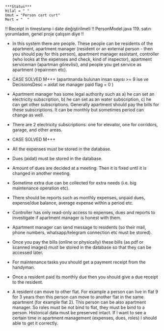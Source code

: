 
    ***Status***
    Hilal = " "
    Umut = "Person cart curt"
    Mert = "  "

!! Receipt in timestamp i date değiştirilmeli
!! PersonModel.java 119. satırı yorumladım, genel proje çalışsın diye !!

* In this system there are people. These people can be residents of the apartment, apartment manager (resident or an external person - then you should pay for this person), apartment manager assistant, controller (who looks at the expenses and check, kind of inspector), apartment serviceman (apartman görevlisi), and people you get service as apartment (repairmen etc). 

* CASE SOLVED M+++ (apartmanda bulunan insan sayısı >= 9 ise ve DecisionsDesc = aidat ise  manager paid flag = 0 )

* Apartment manager has some legal authority such as a) he can set an electricity subscription, b) he can set as an water subscription, c) he can get other subscriptions. Generally apartment should pay the bills for these subscriptions. It can be monthly but sometimes period can change as well.

* There are 2 electricity subscriptions: one for elevator, one for corridors, garage, and other areas.

* CASE SOLVED M+++ 

* All the expenses must be stored in the database.

* Dues (aidat) must be stored in the database.

* Amount of dues are decided at a meeting. Then it is fixed until it is changed in another meeting.

* Sometime extra due can be collected for extra needs (i.e. big maintenance operation etc).

* There should be reports such as monthly expenses, unpaid dues, expense/due balance, average expense within a period etc.

* Controller has only read-only access to expenses, dues and reports to investigate if apartment manager is honest with them.

* Apartment manager can send message to residents (so their mail, phone numbers, whatsapp/telegram connection etc must be stored).

* Once you pay the bills (online or physically) these bills (as pdf or scanned images) must be stored in the database so that they can be accessed later.

* For maintenance tasks you should get a payment receipt from the handyman.

* Once a resident paid its monthly due then you should give a due receipt to the resident.

* A resident can move to other flat. For example a person can live in flat 9 for 3 years then this person can move to another flat in the same apartment (for example flat 2). This person can be also apartment manager. So roles must be not bind to flat, they must be bind to a person. Historical data must be preserved intact. If I want to see a certain time in apartment management (expenses, dues, roles) I should able to get it correctly.